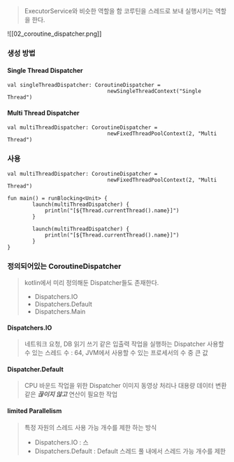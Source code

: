 > ExecutorService와 비슷한 역할을 함
> 코루틴을 스레드로 보내 실행시키는 역할을 한다.

![[02_coroutine_dispatcher.png]]

### 생성 방법

#### Single Thread Dispatcher
```
val singleThreadDispatcher: CoroutineDispatcher = 
								newSingleThreadContext("Single Thread")
```


#### Multi Thread Dispatcher
```
val multiThreadDispatcher: CoroutineDispatcher = 
								newFixedThreadPoolContext(2, "Multi Thread")
```


### 사용
```
val multiThreadDispatcher: CoroutineDispatcher = 
								newFixedThreadPoolContext(2, "Multi Thread")

fun main() = runBlocking<Unit> {
		launch(multiThreadDispatcher) {
			println("[${Thread.currentThread().name}]")
		}
		
		launch(multiThreadDispatcher) {
			println("[${Thread.currentThread().name}]")
		}
}
```


### 정의되어있는 CoroutineDispatcher
> kotlin에서 미리 정의해둔 Dispatcher들도 존재한다.
> - Dispatchers.IO
> - Dispatchers.Default
> - Dispatchers.Main

#### Dispatchers.IO
> 네트워크 요청, DB 읽기 쓰기 같은 입출력 작업을 실행하는 Dispatcher
> 사용할 수 있는 스레드 수 : 64, JVM에서 사용할 수 있는 프로세서의 수 중 큰 값

#### Dispatcher.Default
> CPU 바운드 작업을 위한 Dispatcher
> 이미지 동영상 처리나 대용량 데이터 변환 같은 ***끊이지 않고*** 연산이 필요한 작업

#### limited Parallelism
> 특정 자원의 스레드 사용 가능 개수를 제한 하는 방식
> - Dispatchers.IO : 스
> - Dispatchers.Default : Default 스레드 풀 내에서 스레드 가능 개수를 제한